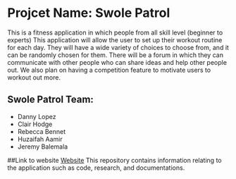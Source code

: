 # Projcet Name: Swole Patrol

This is a fitness application in which people from all skill level (beginner to experts)
This application will allow the user to set up their workout routine for each day.
They will have a wide variety of choices to choose from, and it can be randomly chosen for them.
There will be a forum in which they can communicate with other people who can share ideas and help
other people out. We also plan on having a competition feature to motivate users to workout out more.

## Swole Patrol Team:
* Danny Lopez
* Clair Hodge
* Rebecca Bennet
* Huzaifah Aamir     
* Jeremy Balemala

##Link to website
[Website](https://discopenguin12.github.io/HCI-2BOrNot2B/)
This repository contains information relating to the application such as code, research, and documentations.